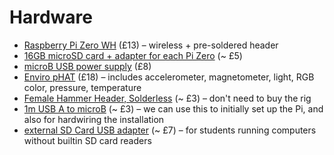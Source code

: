# Hardware

- [Raspberry Pi Zero WH](https://shop.pimoroni.com/products/raspberry-pi-zero-wh-with-pre-soldered-header) (£13) – wireless + pre-soldered header
- [16GB microSD card + adapter for each Pi Zero](https://www.amazon.co.uk/SanDisk-microSDHC-Memory-Adapter-Performance/dp/B073K14CVB) (~ £5)
- [microB USB power supply](https://shop.pimoroni.com/products/raspberry-pi-universal-power-supply) (£8) 
- [Enviro pHAT](https://shop.pimoroni.com/products/enviro-phat) (£18) – includes accelerometer, magnetometer, light, RGB color, pressure, temperature
- [Female Hammer Header, Solderless](https://shop.pimoroni.com/products/gpio-hammer-header) (~ £3) – don't need to buy the rig  
- [1m USB A to microB](https://shop.pimoroni.com/products/usb-a-to-microb-cable-black?variant=31241639562) (~ £3) – we can use this to initially set up the Pi, and also for hardwiring the installation
- [external SD Card USB adapter](https://www.amazon.co.uk/Beikell-High-speed-Adapter-Supports-MMC-Compatible-Windows/dp/B07L9VT8YY/ref=lp_430545031_1_5?s=computers&ie=UTF8&qid=1568965220&sr=1-5) (~ £7) – for students running computers without builtin SD card readers
